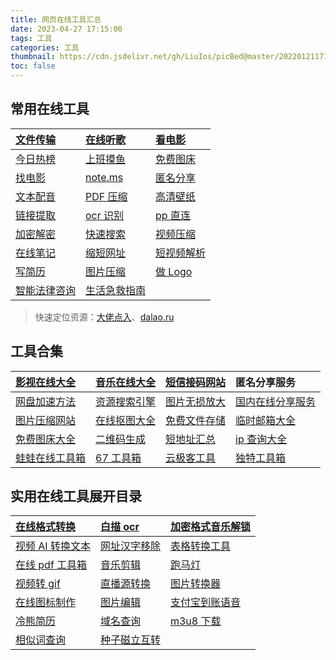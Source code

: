 ```yaml
---
title: 网页在线工具汇总
date: 2023-04-27 17:15:00
tags: 工具
categories: 工具
thumbnail: https://cdn.jsdelivr.net/gh/LiuIos/picBed@master/20220121171732.png
toc: false
---
```


## 常用在线工具

| [文件传输](https://musetransfer.com/?iao.su)                 | [在线听歌](http://lite.tonzhon.com/?iao.su)                  | [看电影](https://sourl.cn/etaGky)                       |
| :----------------------------------------------------------- | :----------------------------------------------------------- | :------------------------------------------------------ |
| [今日热榜](https://tophub.today/?iao.su)                     | [上班摸鱼](https://the.top/?iao.su)                          | [免费图床](https://pic.ihcloud.net/meituan.html?iao.su) |
| [找电影](https://xsear.ch/?iao.su)                           | [note.ms](https://note.ms/)                                  | [匿名分享](https://bin.appinn.com/?iao.su)              |
| [文本配音](https://shengka.ai.sogou.com/tts/new/)            | [PDF 压缩](https://docsmall.com/?iao.su)                     | [高清壁纸](https://wallhere.com/?iao.su)                |
| [链接提取](https://it365.gitlab.io/zh-cn/link-finder/?iao.su) | [ocr 识别](https://duguang.aliyun.com/experience?type=doc&midtype=fulldoc&subtype=document) | [pp 直连](https://www.ppzhilian.com/)                   |
| [加密解密](https://www.dogged.cn/?iao.su)                    | [快速搜索](https://dalao.ru/)                                | [视频压缩](http://www.yalijuda.com/视频压缩-2/)         |
| [在线笔记](https://sharenote.app/)                           | [缩短网址](https://dlj.li/?iao.su)                           | [短视频解析](https://video.ciding.cc/?iao.su)           |
| [写简历](https://www.polebrief.com/edit)                     | [图片压缩](https://tools.fun/tinyimg.html)                   | [做 Logo](https://ailogo.qq.com/)                       |
| [智能法律咨询](https://ai.12348.gov.cn/)                     | [生活急救指南](https://m.youlai.cn/jijiu)                    |                                                         |



> 快速定位资源：[大佬点入](https://dalao.ru/)、[dalao.ru](https://dalao.ru/)



## 工具合集

| [影视在线大全](https://iao.su/531/)       | [音乐在线大全](https://iao.su/2217/) | [短信接码网站](https://iao.su/2495/)  | 匿名分享服务                             |
| :---------------------------------------- | :----------------------------------- | :------------------------------------ | :--------------------------------------- |
| [网盘加速方法](https://iao.su/2814/)      | [资源搜索引擎](https://iao.su/3700/) | [图片无损放大](https://iao.su/3095/)  | [国内在线分享服务](https://iao.su/3170/) |
| [图片压缩网站](https://iao.su/48/)        | [在线抠图大全](https://iao.su/2968/) | [免费文件存储](https://iao.su/1253/)  | [临时邮箱大全](https://iao.su/47/)       |
| [免费图床大全](https://iao.su/pic.html)   | [二维码生成](https://iao.su/2225/)   | [短地址汇总](https://iao.su/1420/)    | [ip 查询大全](https://iao.su/75/)        |
| [蛙蛙在线工具箱](https://www.iamwawa.cn/) | [67 工具箱](https://www.67tool.com/) | [云极客工具](https://www.ygktool.cn/) | [独特工具箱](https://www.dute.org/)      |

##  实用在线工具展开目录

| [在线格式转换](https://convertio.co/zh/?iao.su)              | [白描 ocr](https://web.baimiaoapp.com/?iao.su)            | [加密格式音乐解锁](http://unlock.musictool.top/)             |
| :----------------------------------------------------------- | :-------------------------------------------------------- | :----------------------------------------------------------- |
| [视频 AI 转换文本](https://videoai.perspectivar.com/?iao.su) | [网址汉字移除](https://demo.wdssmq.com/tools/codeUrl/)    | [表格转换工具](https://tableconvert.com/?iao.su)             |
| [在线 pdf 工具箱](https://tools.pdf24.org/?iao.su)           | [音乐剪辑](https://vocalremover.org/ch/?iao.su)           | [跑马灯](https://tool.retiehe.com/marquee)                   |
| [视频转 gif](https://dongci.kawo.com/?iao.su)                | [直播源转换](https://guihet.com/tvlistconvert.html)       | [图片转换器](https://renzhezhilu.gitee.io/webp2jpg-online/)  |
| [在线图标制作](http://bingoicon.com/?iao.su)                 | [图片编辑](https://3dimg.com/editor/)                     | [支付宝到账语音](https://www.tool22.com/Tools-ZFBMp3.html)   |
| [冷熊简历](https://cv.ftqq.com/)                             | [域名查询](https://lab.feifanju.com/domain-query/?iao.su) | [m3u8 下载](http://blog.luckly-mjw.cn/tool-show/m3u8-downloader/index.html) |
| [相似词查询](https://kmcha.com/)                             | [种子磁立互转](https://torrent2magnet.ixxoo.me/)          |                                                              |



